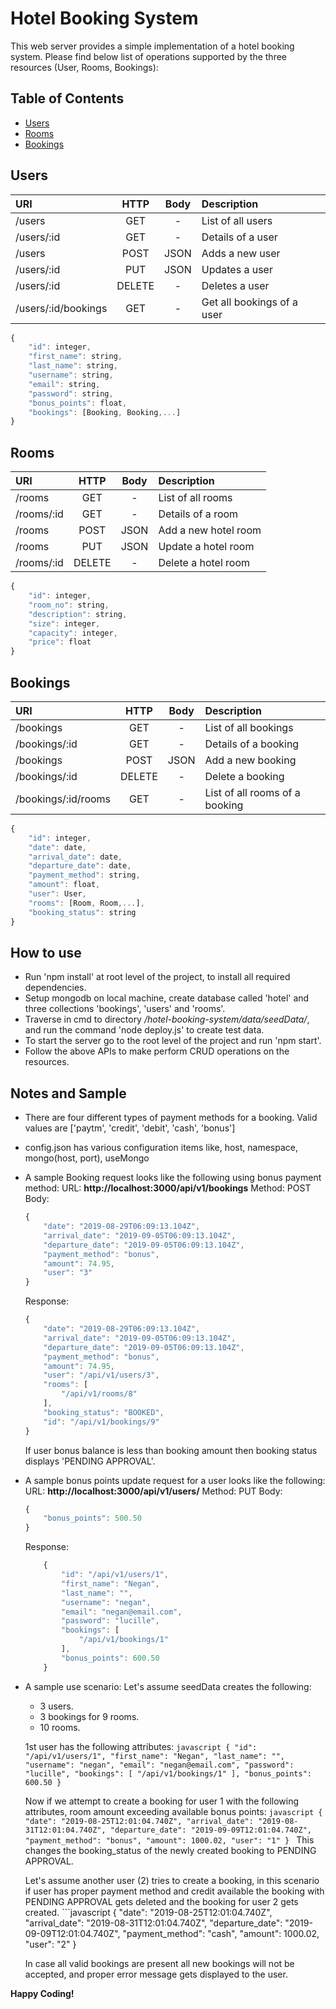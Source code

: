 # Hotel Booking System

This web server provides a simple implementation of a hotel booking system.
Please find below list of operations supported by the three resources (User, Rooms, Bookings):

## Table of Contents

-   [Users](#users)
-   [Rooms](#rooms)
-   [Bookings](#bookings)

## Users

| URI                 |  HTTP  | Body | Description                |
| :------------------ | :----: | :--: | :------------------------- |
| /users              |   GET  |   -  | List of all users          |
| /users/:id          |   GET  |   -  | Details of a user          |
| /users              |  POST  | JSON | Adds a new user            |
| /users/:id          |   PUT  | JSON | Updates a user             |
| /users/:id          | DELETE |   -  | Deletes a user             |
| /users/:id/bookings |   GET  |   -  | Get all bookings of a user |

```javascript
{
    "id": integer,
    "first_name": string,
    "last_name": string,
    "username": string,
    "email": string,
    "password": string,
    "bonus_points": float,
    "bookings": [Booking, Booking,...]
}
```

## Rooms

| URI                   |  HTTP  | Body | Description                                     |
| :-------------------- | :----: | :--: | :---------------------------------------------- |
| /rooms                |   GET  |   -  | List of all rooms                               |
| /rooms/:id            |   GET  |   -  | Details of a room                               |
| /rooms                |  POST  | JSON | Add a new hotel room                            |
| /rooms                |   PUT  | JSON | Update a hotel room                             |
| /rooms/:id            | DELETE |   -  | Delete a hotel room                             |

```javascript
{
    "id": integer,
    "room_no": string,
    "description": string,
    "size": integer,
    "capacity": integer,
    "price": float
}
```

## Bookings

| URI                 |  HTTP  | Body | Description                          |
| :------------------ | :----: | :--: | :----------------------------------- |
| /bookings           |   GET  |   -  | List of all bookings                 |
| /bookings/:id       |   GET  |   -  | Details of a booking                 |
| /bookings           |  POST  | JSON | Add a new booking                    |
| /bookings/:id       | DELETE |   -  | Delete a booking                     |
| /bookings/:id/rooms |   GET  |   -  | List of all rooms of a booking       |

```javascript
{
    "id": integer,
    "date": date,
    "arrival_date": date,
    "departure_date": date,
    "payment_method": string,
    "amount": float,
    "user": User,
    "rooms": [Room, Room,...],
    "booking_status": string
}
```

## How to use

-   Run 'npm install' at root level of the project, to install all required dependencies.
-   Setup mongodb on local machine, create database called 'hotel' and three collections 'bookings', 'users' and 'rooms'.
-   Traverse in cmd to directory */hotel-booking-system/data/seedData/*, and run the command 'node deploy.js' to create test data.
-   To start the server go to the root level of the project and run 'npm start'.
-   Follow the above APIs to make perform CRUD operations on the resources.

## Notes and Sample

- There are four different types of payment methods for a booking. Valid values are ['paytm', 'credit', 'debit', 'cash', 'bonus']
- config.json has various configuration items like, host, namespace, mongo(host, port), useMongo
- A sample Booking request looks like the following using bonus payment method:
    URL: **http://localhost:3000/api/v1/bookings**
    Method: POST
    Body:
    ```javascript
    {
        "date": "2019-08-29T06:09:13.104Z",
        "arrival_date": "2019-09-05T06:09:13.104Z",
        "departure_date": "2019-09-05T06:09:13.104Z",
        "payment_method": "bonus",
        "amount": 74.95,
        "user": "3"
    }
    ```
    Response:
    ```javascript
    {
        "date": "2019-08-29T06:09:13.104Z",
        "arrival_date": "2019-09-05T06:09:13.104Z",
        "departure_date": "2019-09-05T06:09:13.104Z",
        "payment_method": "bonus",
        "amount": 74.95,
        "user": "/api/v1/users/3",
        "rooms": [
            "/api/v1/rooms/8"
        ],
        "booking_status": "BOOKED",
        "id": "/api/v1/bookings/9"
    }
    ```
    If user bonus balance is less than booking amount then booking status displays 'PENDING APPROVAL'.

- A sample bonus points update request for a user looks like the following:
    URL: **http://localhost:3000/api/v1/users/<id>**
    Method: PUT
    Body:
    ```javascript
    {
        "bonus_points": 500.50
    }
    ```
    Response:
    ```javascript
        {
            "id": "/api/v1/users/1",
            "first_name": "Negan",
            "last_name": "",
            "username": "negan",
            "email": "negan@email.com",
            "password": "lucille",
            "bookings": [
                "/api/v1/bookings/1"
            ],
            "bonus_points": 600.50
        }
    ```

- A sample use scenario:
    Let's assume seedData creates the following:
    - 3 users.
    - 3 bookings for 9 rooms.
    - 10 rooms.

    1st user has the following attributes:
        ```javascript
            {
                "id": "/api/v1/users/1",
                "first_name": "Negan",
                "last_name": "",
                "username": "negan",
                "email": "negan@email.com",
                "password": "lucille",
                "bookings": [
                    "/api/v1/bookings/1"
                ],
                "bonus_points": 600.50
            }
        ```

    Now if we attempt to create a booking for user 1 with the following attributes, room amount exceeding available bonus points:
        ```javascript
            {
                "date": "2019-08-25T12:01:04.740Z",
                "arrival_date": "2019-08-31T12:01:04.740Z",
                "departure_date": "2019-09-09T12:01:04.740Z",
                "payment_method": "bonus",
                "amount": 1000.02,
                "user": "1"
            }
        ```
    This changes the booking_status of the newly created booking to PENDING APPROVAL.

    Let's assume another user (2) tries to create a booking, in this scenario if user has proper payment method and credit available the booking with PENDING APPROVAL gets deleted and the booking for user 2 gets created.
        ```javascript
            {
                "date": "2019-08-25T12:01:04.740Z",
                "arrival_date": "2019-08-31T12:01:04.740Z",
                "departure_date": "2019-09-09T12:01:04.740Z",
                "payment_method": "cash",
                "amount": 1000.02,
                "user": "2"
            }

    In case all valid bookings are present all new bookings will not be accepted, and proper error message gets displayed to the user.

**Happy Coding!**